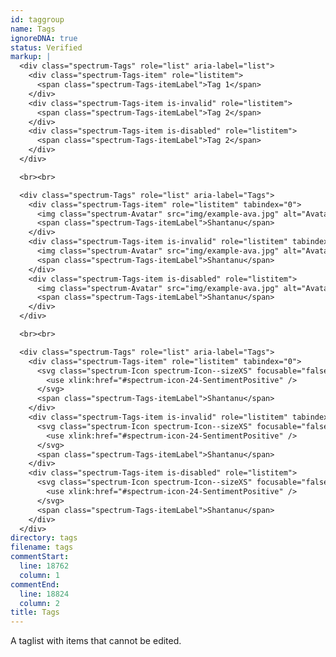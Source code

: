 ```yaml
---
id: taggroup
name: Tags
ignoreDNA: true
status: Verified
markup: |
  <div class="spectrum-Tags" role="list" aria-label="list">
    <div class="spectrum-Tags-item" role="listitem">
      <span class="spectrum-Tags-itemLabel">Tag 1</span>
    </div>
    <div class="spectrum-Tags-item is-invalid" role="listitem">
      <span class="spectrum-Tags-itemLabel">Tag 2</span>
    </div>
    <div class="spectrum-Tags-item is-disabled" role="listitem">
      <span class="spectrum-Tags-itemLabel">Tag 2</span>
    </div>
  </div>

  <br><br>

  <div class="spectrum-Tags" role="list" aria-label="Tags">
    <div class="spectrum-Tags-item" role="listitem" tabindex="0">
      <img class="spectrum-Avatar" src="img/example-ava.jpg" alt="Avatar">
      <span class="spectrum-Tags-itemLabel">Shantanu</span>
    </div>
    <div class="spectrum-Tags-item is-invalid" role="listitem" tabindex="0">
      <img class="spectrum-Avatar" src="img/example-ava.jpg" alt="Avatar">
      <span class="spectrum-Tags-itemLabel">Shantanu</span>
    </div>
    <div class="spectrum-Tags-item is-disabled" role="listitem">
      <img class="spectrum-Avatar" src="img/example-ava.jpg" alt="Avatar">
      <span class="spectrum-Tags-itemLabel">Shantanu</span>
    </div>
  </div>

  <br><br>

  <div class="spectrum-Tags" role="list" aria-label="Tags">
    <div class="spectrum-Tags-item" role="listitem" tabindex="0">
      <svg class="spectrum-Icon spectrum-Icon--sizeXS" focusable="false" aria-hidden="true" aria-label="Tag">
        <use xlink:href="#spectrum-icon-24-SentimentPositive" />
      </svg>
      <span class="spectrum-Tags-itemLabel">Shantanu</span>
    </div>
    <div class="spectrum-Tags-item is-invalid" role="listitem" tabindex="0">
      <svg class="spectrum-Icon spectrum-Icon--sizeXS" focusable="false" aria-hidden="true" aria-label="Tag">
        <use xlink:href="#spectrum-icon-24-SentimentPositive" />
      </svg>
      <span class="spectrum-Tags-itemLabel">Shantanu</span>
    </div>
    <div class="spectrum-Tags-item is-disabled" role="listitem">
      <svg class="spectrum-Icon spectrum-Icon--sizeXS" focusable="false" aria-hidden="true" aria-label="Tag">
        <use xlink:href="#spectrum-icon-24-SentimentPositive" />
      </svg>
      <span class="spectrum-Tags-itemLabel">Shantanu</span>
    </div>
  </div>
directory: tags
filename: tags
commentStart:
  line: 18762
  column: 1
commentEnd:
  line: 18824
  column: 2
title: Tags
---
```

A taglist with items that cannot be edited.